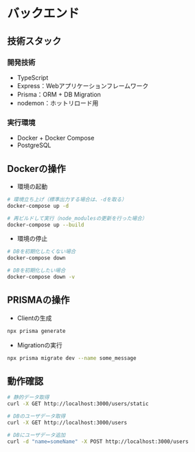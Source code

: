 # バックエンド

## 技術スタック
### 開発技術
* TypeScript
* Express：Webアプリケーションフレームワーク
* Prisma：ORM + DB Migration
* nodemon：ホットリロード用

### 実行環境
* Docker + Docker Compose
* PostgreSQL

## Dockerの操作
* 環境の起動
```Bash
# 環境立ち上げ（標準出力する場合は、-dを取る）
docker-compose up -d

# 再ビルドして実行（node_modulesの更新を行った場合）
docker-compose up --build
```

* 環境の停止
```bash
# DBを初期化したくない場合
docker-compose down

# DBを初期化したい場合
docker-compose down -v
```


## PRISMAの操作

* Clientの生成
```Bash
npx prisma generate
```

* Migrationの実行
```Bash
npx prisma migrate dev --name some_message
```

## 動作確認
```bash
# 静的データ取得
curl -X GET http://localhost:3000/users/static

# DBのユーザデータ取得
curl -X GET http://localhost:3000/users

# DBにユーザデータ追加
curl -d "name=someName" -X POST http://localhost:3000/users

```


